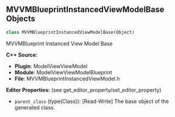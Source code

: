 ## MVVMBlueprintInstancedViewModelBase Objects

```python
class MVVMBlueprintInstancedViewModelBase(Object)
```

MVVMBlueprint Instanced View Model Base

**C++ Source:**

- **Plugin**: ModelViewViewModel
- **Module**: ModelViewViewModelBlueprint
- **File**: MVVMBlueprintInstancedViewModel.h

**Editor Properties:** (see get_editor_property/set_editor_property)

- ``parent_class`` (type(Class)):  [Read-Write] The base object of the generated class.

<a id="unreal.CausticsGeneratorActor"></a>